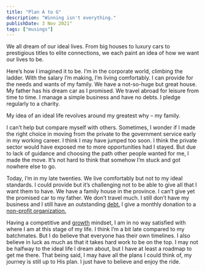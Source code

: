 ```yaml
---
title: "Plan A to G"
description: "Winning isn't everything."
publishDate: 3 Nov 2021"
tags: ["musings"]
---
```


We all dream of our ideal lives. From big houses to luxury cars to prestigious titles to elite connections, we each paint an idea of how we want our lives to be.

Here’s how I imagined it to be. I’m in the corporate world, climbing the ladder. With the salary I’m making, I’m living comfortably. I can provide for the needs and wants of my family. We have a not-so-huge but great house. My father has his dream car as I promised. We travel abroad for leisure from time to time. I manage a simple business and have no debts. I pledge regularly to a charity.

My idea of an ideal life revolves around my greatest why – my family.

I can’t help but compare myself with others. Sometimes, I wonder if I made the right choice in moving from the private to the government service early in my working career. I think I may have jumped too soon. I think the private sector would have exposed me to more opportunities had I stayed. But due to lack of guidance and choosing the path other people wanted for me, I made the move. It’s not hard to think that somehow I’m stuck and got nowhere else to go.

Today, I’m in my late twenties. We live comfortably but not to my ideal standards. I could provide but it’s challenging not to be able to give all that I want them to have. We have a family house in the province. I can’t give yet the promised car to my father. We don’t travel much. I still don’t have my business and I still have an outstanding <a href='https://blog.ramzzz.one/posts/character/'>debt.</a> I give a monthly donation to a <a href='https://www.worldvision.org.ph/about-us/'>non-profit organization.</a>

Having a competitive and <a href='https://blog.ramzzz.one/posts/growth/'>growth</a> mindset, I am in no way satisfied with where I am at this stage of my life. I think I’m a bit late compared to my batchmates. But I do believe that everyone has their own timelines. I also believe in luck as much as that it takes hard work to be on the top. I may not be halfway to the ideal life I dream about, but I have at least a roadmap to get me there. That being said, I may have all the plans I could think of, my journey is still up to His plan. I just have to believe and enjoy the ride.
